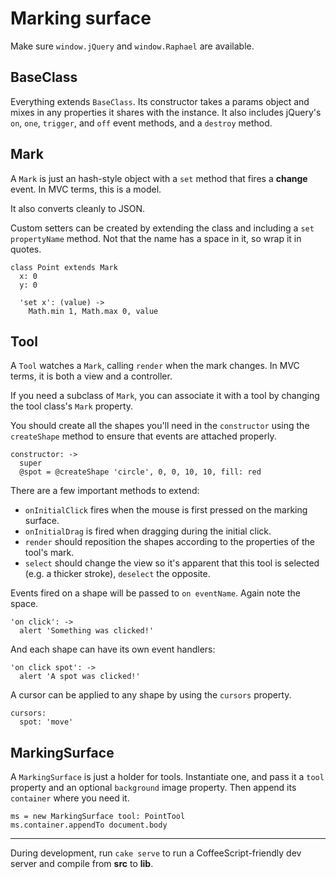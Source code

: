Marking surface
===============

Make sure `window.jQuery` and `window.Raphael` are available.

BaseClass
---------

Everything extends `BaseClass`. Its constructor takes a params object and mixes in any properties it shares with the instance. It also includes jQuery's `on`, `one`, `trigger`, and `off` event methods, and a `destroy` method.

Mark
------

A `Mark` is just an hash-style object with a `set` method that fires a **change** event. In MVC terms, this is a model.

It also converts cleanly to JSON.

Custom setters can be created by extending the class and including a `set propertyName` method. Not that the name has a space in it, so wrap it in quotes.

```
class Point extends Mark
  x: 0
  y: 0

  'set x': (value) ->
    Math.min 1, Math.max 0, value
```

Tool
----

A `Tool` watches a `Mark`, calling `render` when the mark changes. In MVC terms, it is both a view and a controller.

If you need a subclass of `Mark`, you can associate it with a tool by changing the tool class's `Mark` property.

You should create all the shapes you'll need in the `constructor` using the `createShape` method to ensure that events are attached properly.

```
constructor: ->
  super
  @spot = @createShape 'circle', 0, 0, 10, 10, fill: red
```

There are a few important methods to extend:

* `onInitialClick` fires when the mouse is first pressed on the marking surface.
* `onInitialDrag` is fired when dragging during the initial click.
* `render` should reposition the shapes according to the properties of the tool's mark.
* `select` should change the view so it's apparent that this tool is selected (e.g. a thicker stroke), `deselect` the opposite.

Events fired on a shape will be passed to `on eventName`. Again note the space.

```
'on click': ->
  alert 'Something was clicked!'
```

And each shape can have its own event handlers:

```
'on click spot': ->
  alert 'A spot was clicked!'
```

A cursor can be applied to any shape by using the `cursors` property.

```
cursors:
  spot: 'move'
```

MarkingSurface
--------------

A `MarkingSurface` is just a holder for tools. Instantiate one, and pass it a `tool` property and an optional `background` image property. Then append its `container` where you need it.

```
ms = new MarkingSurface tool: PointTool
ms.container.appendTo document.body
```

* * *

During development, run `cake serve` to run a CoffeeScript-friendly dev server and compile from **src** to **lib**.
